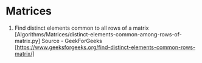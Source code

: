# Matrices 

1. Find distinct elements common to all rows of a matrix [Algorithms/Matrices/distinct-elements-common-among-rows-of-matrix.py]
   Source - GeekForGeeks [https://www.geeksforgeeks.org/find-distinct-elements-common-rows-matrix/]
